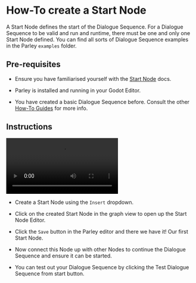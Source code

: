 # How-To create a Start Node

<!-- TODO: add Parley examples folder -->

A Start Node defines the start of the Dialogue Sequence. For a Dialogue Sequence
to be valid and run and runtime, there must be one and only one Start Node
defined. You can find all sorts of Dialogue Sequence examples in the Parley
`examples` folder.

## Pre-requisites

- Ensure you have familiarised yourself with the
  [Start Node](../nodes/start_node.md) docs.

- Parley is installed and running in your Godot Editor.

- You have created a basic Dialogue Sequence before. Consult the other
  [How-To Guides](./how_to_add_dialogue_sequence.md) for more info.

## Instructions

![How-To create a Start Node](./images/how_to_create_start_node/how_to_create_start_node.mp4)

- Create a Start Node using the `Insert` dropdown.

- Click on the created Start Node in the graph view to open up the Start Node
  Editor.

- Click the `Save` button in the Parley editor and there we have it! Our first
  Start Node.

- Now connect this Node up with other Nodes to continue the Dialogue Sequence
  and ensure it can be started.

- You can test out your Dialogue Sequence by clicking the Test Dialogue Sequence
  from start button.
